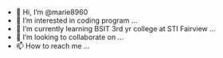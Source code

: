 - 👋 Hi, I’m @marie8960
- 👀 I’m interested in coding program  ...
- 🌱 I’m currently learning BSIT 3rd yr college at STI Fairview  ...
- 💞️ I’m looking to collaborate on ...
- 📫 How to reach me ...

<!---
marie8960/marie8960 is a ✨ special ✨ repository because its `README.md` (this file) appears on your GitHub profile.
You can click the Preview link to take a look at your changes.
--->
